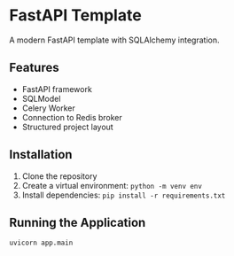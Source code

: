 # FastAPI Template

A modern FastAPI template with SQLAlchemy integration.

## Features

- FastAPI framework
- SQLModel
- Celery Worker
- Connection to Redis broker
- Structured project layout

## Installation

1. Clone the repository
2. Create a virtual environment:   ```
   python -m venv env  ```
3. Install dependencies:   ```
   pip install -r requirements.txt   ```

## Running the Application

```
uvicorn app.main 
